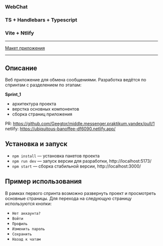 ### WebChat 
### TS + Handlebars  + Typescript
### Vite + Ntlify
---

[Макет приложения](https://www.figma.com/file/jF5fFFzgGOxQeB4CmKWTiE/Chat_external_link?type=design&node-id=0-1&mode=design&t=T3LAnzU7jBvkpiMn-0)

---
## Описание

Веб приложение для обмена сообщениями.
Разработка ведётся по спринтам с разделением по этапам:

**Sprint_1**
 - архитектура проекта
 - верстка основных компонентов
 - сборка страниц приложения

PR: https://github.com/Geegtor/middle.messenger.praktikum.yandex/pull/1
netlify: https://ubiquitous-banoffee-df6090.netlify.app/


## Установка и запуск

- `npm install` — установка пакетов проекта
- `npm run dev` — запуск версии для разработки, http://localhost:5173/
- `npm start` — сборка стабильной версии, http://localhost:3000/



## **Пример использования**

В рамках первого спринта возможно развернуть проект и просмотреть основные страницы. 
Для перехода на следующую страницу используются кнопки:

- `Нет аккаунта?`
- `Войти`
- `Профиль`
- `Изменить пароль`
- `Сохранить`
- `Назад к чатам`
